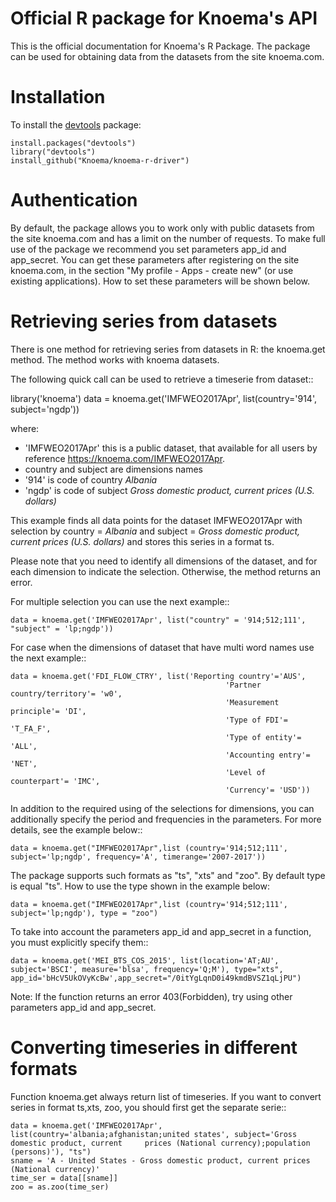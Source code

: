 Official R package for Knoema's API
========

This is the official documentation for Knoema's R Package. The package can be used for obtaining data from the datasets from the site knoema.com.

# Installation

To install the [devtools](https://cran.r-project.org/package=devtools) package:

    install.packages("devtools")
    library("devtools")
    install_github("Knoema/knoema-r-driver")

# Authentication
By default, the package allows you to work only with public datasets from the site knoema.com and has a limit on the number of requests.
To make full use of the package we recommend you set parameters app_id and app_secret. You can get these parameters after registering on the site knoema.com, in the section "My profile - Apps - create new" (or use existing applications).
How to set these parameters will be shown below.

# Retrieving series from datasets
There is one method for retrieving series from datasets in R: the knoema.get method. The method works with knoema datasets.

The following quick call can be used to retrieve a timeserie from dataset::

   library('knoema')
   data = knoema.get('IMFWEO2017Apr', list(country='914', subject='ngdp'))
   
where:

* 'IMFWEO2017Apr' this is a public dataset, that available for all users by reference https://knoema.com/IMFWEO2017Apr.
* country and subject are dimensions names
* '914' is code of country *Albania*
* 'ngdp' is code of subject *Gross domestic product, current prices (U.S. dollars)*

This example finds all data points for the dataset IMFWEO2017Apr with selection by country = *Albania* and subject =  *Gross domestic product, current prices (U.S. dollars)* and stores this series in a format ts. 

Please note that you need to identify all dimensions of the dataset, and for each dimension to indicate the selection. Otherwise, the method returns an error.

For multiple selection you can use the next example::
  
    data = knoema.get('IMFWEO2017Apr', list("country" = '914;512;111', "subject" = 'lp;ngdp'))
    
For case when the dimensions of dataset that have multi word names use the next example::

    data = knoema.get('FDI_FLOW_CTRY', list('Reporting country'='AUS',
                                                    'Partner country/territory'= 'w0',
                                                    'Measurement principle'= 'DI',
                                                    'Type of FDI'= 'T_FA_F',
                                                    'Type of entity'= 'ALL',
                                                    'Accounting entry'= 'NET',
                                                    'Level of counterpart'= 'IMC',
                                                    'Currency'= 'USD'))   

In addition to the required using of the selections for dimensions, you can additionally specify the period and frequencies in the parameters. For more details, see the example below::

    data = knoema.get("IMFWEO2017Apr",list (country='914;512;111', subject='lp;ngdp', frequency='A', timerange='2007-2017'))
    
The package supports such formats as "ts", "xts" and "zoo". By default type is equal "ts". How to use the type shown in the example below:

    data = knoema.get("IMFWEO2017Apr",list (country='914;512;111', subject='lp;ngdp'), type = "zoo") 
    
To take into account the parameters app_id and app_secret in a function, you must explicitly specify them::

    data = knoema.get('MEI_BTS_COS_2015', list(location='AT;AU', subject='BSCI', measure='blsa', frequency='Q;M'), type="xts", app_id='bHcV5UkOVyKcBw',app_secret="/0itYgLqnD0i49kmdBVSZ1qLjPU")

Note: If the function returns an error 403(Forbidden), try using other parameters app_id and app_secret.

# Converting timeseries in different formats

  Function knoema.get always return list of timeseries. If you want to convert series in format ts,xts, zoo, you should first get the separate serie::
  
    data = knoema.get('IMFWEO2017Apr', list(country='albania;afghanistan;united states', subject='Gross domestic product, current     prices (National currency);population (persons)'), "ts") 
    sname = 'A - United States - Gross domestic product, current prices (National currency)'
    time_ser = data[[sname]]
    zoo = as.zoo(time_ser)

